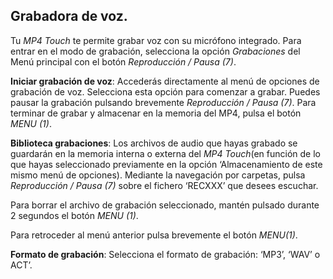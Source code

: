 ## Grabadora de voz.

Tu *MP4 Touch* te permite grabar voz con su micrófono integrado. Para entrar en el modo de grabación, selecciona la opción *Grabaciones* del Menú principal con el botón *Reproducción / Pausa (7)*.

**Iniciar grabación de voz**: Accederás directamente al menú de opciones de grabación de voz. Selecciona esta opción para comenzar a grabar. Puedes pausar la grabación pulsando brevemente *Reproducción / Pausa (7)*. Para terminar de grabar y almacenar en la memoria del MP4, pulsa el botón *MENU (1)*. 

**Biblioteca grabaciones**: Los archivos de audio que hayas grabado se guardarán  en la memoria interna o externa del *MP4 Touch*(en función de lo que hayas seleccionado previamente en la opción ‘Almacenamiento de este mismo menú de opciones). Mediante la navegación por carpetas, pulsa *Reproducción / Pausa (7)* sobre el fichero ‘RECXXX’ que desees escuchar.

Para borrar el archivo de grabación seleccionado, mantén pulsado durante 2 segundos el botón *MENU (1)*.

Para retroceder al menú anterior pulsa brevemente el botón *MENU(1)*.

**Formato de grabación**: Selecciona el formato de grabación: ‘MP3’, ‘WAV’ o ACT’.

